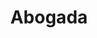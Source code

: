 ---
title: Abogada
date: 
draft: false

# descripcion
description : Dije de plata 925

materials: Plata 925

color: Plateado

dimensions: 1,8cm diámetro

code: 02-14-0658

type: "Dijes"

categories: []

# Images
# first image will be shown in the product page
images:
  # - image: "images/path_to_image"
  # La ubicacion de las imagenes es imagenes/Dijes/Dijes.Plata/02-14-0658-abogada
  - image: "./images/dijes/plata/02-14-0658.JPG"
---